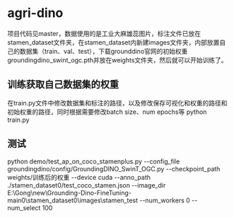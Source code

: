# agri-dino
项目代码见master，数据使用的是工业大麻雄蕊图片，标注文件已放在stamen_dataset文件夹，在stamen_dataset内新建images文件夹，内部放置自己的数据集（train、val、test），下载grounddino官网的初始权重groundingdino_swint_ogc.pth并放在weights文件夹，然后就可以开始训练了。
## 训练获取自己数据集的权重
在train.py文件中修改数据集和标注的路径，以及修改保存可视化和权重的路径和初始权重的路径，同时根据需要修改batch size、num epochs等
python train.py
## 测试
python demo/test_ap_on_coco_stamenplus.py --config_file groundingdino/config/GroundingDINO_SwinT_OGC.py --checkpoint_path weights/训练后的权重 --device cuda --anno_path ./stamen_dataset0/test_coco_stamen.json --image_dir E:\Gong\new\Grounding-Dino-FineTuning-main0\stamen_dataset0\images\stamen_test --num_workers 0 --num_select 100
